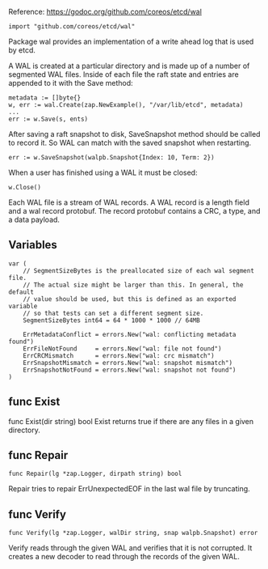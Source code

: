 Reference: https://godoc.org/github.com/coreos/etcd/wal    

```
import "github.com/coreos/etcd/wal"
```

Package wal provides an implementation of a write ahead log that is used by etcd.    

A WAL is created at a particular directory and is made up of a number of segmented WAL files. Inside of each file the raft state and entries are appended to it with the Save method:
```
metadata := []byte{}
w, err := wal.Create(zap.NewExample(), "/var/lib/etcd", metadata)
...
err := w.Save(s, ents)
```
After saving a raft snapshot to disk, SaveSnapshot method should be called to record it. So WAL can match with the saved snapshot when restarting.
```
err := w.SaveSnapshot(walpb.Snapshot{Index: 10, Term: 2})
```
When a user has finished using a WAL it must be closed:
```
w.Close()
```

Each WAL file is a stream of WAL records. A WAL record is a length field and a wal record protobuf. The record protobuf contains a CRC, a type, and a data payload.     

## Variables   
```
var (
    // SegmentSizeBytes is the preallocated size of each wal segment file.
    // The actual size might be larger than this. In general, the default
    // value should be used, but this is defined as an exported variable
    // so that tests can set a different segment size.
    SegmentSizeBytes int64 = 64 * 1000 * 1000 // 64MB

    ErrMetadataConflict = errors.New("wal: conflicting metadata found")
    ErrFileNotFound     = errors.New("wal: file not found")
    ErrCRCMismatch      = errors.New("wal: crc mismatch")
    ErrSnapshotMismatch = errors.New("wal: snapshot mismatch")
    ErrSnapshotNotFound = errors.New("wal: snapshot not found")
)
```

## func Exist   
func Exist(dir string) bool
Exist returns true if there are any files in a given directory.   


## func Repair   
```
func Repair(lg *zap.Logger, dirpath string) bool
```
Repair tries to repair ErrUnexpectedEOF in the last wal file by truncating.   

## func Verify   
```
func Verify(lg *zap.Logger, walDir string, snap walpb.Snapshot) error
```
Verify reads through the given WAL and verifies that it is not corrupted. It creates a new decoder to read through the records of the given WAL.    































